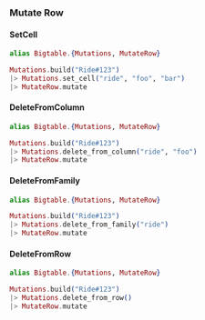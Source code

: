 ### Mutate Row

#### SetCell

```elixir
alias Bigtable.{Mutations, MutateRow}

Mutations.build("Ride#123")
|> Mutations.set_cell("ride", "foo", "bar")
|> MutateRow.mutate
```

#### DeleteFromColumn

```elixir
alias Bigtable.{Mutations, MutateRow}

Mutations.build("Ride#123")
|> Mutations.delete_from_column("ride", "foo")
|> MutateRow.mutate
```

#### DeleteFromFamily

```elixir
alias Bigtable.{Mutations, MutateRow}

Mutations.build("Ride#123")
|> Mutations.delete_from_family("ride")
|> MutateRow.mutate
```

#### DeleteFromRow

```elixir
alias Bigtable.{Mutations, MutateRow}

Mutations.build("Ride#123")
|> Mutations.delete_from_row()
|> MutateRow.mutate
```
